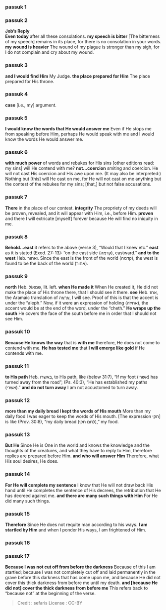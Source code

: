 
### passuk 1

### passuk 2
<b>Job’s Reply</b><br><b>Even today</b> after all these consolations.
<b>my speech is bitter</b> [The bitterness of my speech] remains in its place, for there is no consolation in your words.
<b>my wound is heavier</b> The wound of my plague is stronger than my sigh, for I do not complain and cry about my wound.

### passuk 3
<b>and I would find Him</b> My Judge.
<b>the place prepared for Him</b> The place prepared for His throne.

### passuk 4
<b>case</b> [i.e., my] argument.

### passuk 5
<b>I would know the words that He would answer me</b> Even if He stops me from speaking before Him, perhaps He would speak with me and I would know the words He would answer me.

### passuk 6
<b>with much power</b> of words and rebukes for His sins [other editions read: my sins] will He contend with me?
<b>not...coercion</b> smiting and coercion. He will not cast His coercion and His awe upon me. (It may also be interpreted:) Nothing but [this] will He cast on me, for He will not cast on me anything but the contest of the rebukes for my sins; [that,] but not false accusations.

### passuk 7
<b>There</b> in the place of our contest.
<b>integrity</b> The propriety of my deeds will be proven, revealed, and it will appear with Him, i.e., before Him.
<b>proven</b> and there I will extricate [myself] forever because He will find no iniquity in me.

### passuk 8
<b>Behold...east</b> it refers to the above (verse 3), “Would that I knew etc.”
<b>east</b> as it is stated (Exod. 27: 13): “on the east side (קדמה), eastward.”
<b>and to the west</b> Heb. ואחור. Since the east is the front of the world (קדמה), the west is found to be the back of the world (אחור).

### passuk 9
<b>north</b> Heb. שמאוֹל, lit. left.
<b>when He made it</b> When He created it, He did not make the place of His throne there, that I should see it there.
<b>see</b> Heb. אחז, the Aramaic translation of אֶרְאֶה, I will see. Proof of this is that the accent is under the “aleph.” Now, if it were an expression of holding (אחיזה), the accent would be at the end of the word, under the “cheth.”
<b>He wraps up the south</b> He covers the face of the south before me in order that I should not see Him.

### passuk 10
<b>Because He knows the way</b> that is <b>with me</b> therefore, He does not come to contend with me.
<b>He has tested me</b> that <b>I will emerge like gold</b> if He contends with me.

### passuk 11
<b>to His path</b> Heb. באשרו, to His path, like (below 31:7), “If my foot (אשרי) has turned away from the road”; (Ps. 40:3), “He has established my paths (אשרי).”
<b>and do not turn away</b> I am not accustomed to turn away.

### passuk 12
<b>more than my daily bread I kept the words of His mouth</b> More than my daily food I was eager to keep the words of His mouth. [The expression חקי] is like (Prov. 30:8), “my daily bread (לחם חקי),” my food.

### passuk 13
<b>But He</b> Since He is One in the world and knows the knowledge and the thoughts of the creatures, and what they have to reply to Him, therefore replies are prepared before Him.
<b>and who will answer Him</b> Therefore, what His soul desires, He does.

### passuk 14
<b>For He will complete my sentence</b> I know that He will not draw back His hand until He completes the sentence of His decrees, the retribution that He has decreed against me.
<b>and there are many such things with Him</b> For He did many such things.

### passuk 15
<b>Therefore</b> Since He does not requite man according to his ways.
<b>I am startled by Him</b> and when I ponder His ways, I am frightened of Him.

### passuk 16

### passuk 17
<b>Because I was not cut off from before the darkness</b> Because of this I am startled; because I was not completely cut off and laid permanently in the grave before this darkness that has come upon me, and because He did not cover this thick darkness from before me until my death.
<b>and [because He did not] cover the thick darkness from before me</b> This refers back to “because not” at the beginning of the verse.

>Credit : sefaris
>License : CC-BY